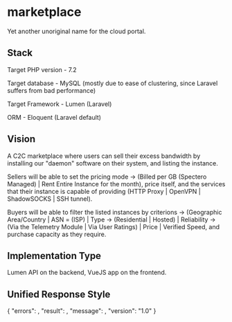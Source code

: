 # marketplace
Yet another unoriginal name for the cloud portal.

Stack
--
Target PHP version - 7.2

Target database - MySQL (mostly due to ease of clustering, since Laravel suffers from bad performance)

Target Framework - Lumen (Laravel)

ORM - Eloquent (Laravel default)

Vision
--
A C2C marketplace where users can sell their excess bandwidth by installing our "daemon" software on their system, and listing the instance.

Sellers will be able to set the pricing mode -> (Billed per GB (Spectero Managed) | Rent Entire Instance for the month), price itself, and the services that their instance is capable of providing (HTTP Proxy | OpenVPN | ShadowSOCKS | SSH tunnel).

Buyers will be able to filter the listed instances by criterions -> (Geographic Area/Country | ASN = (ISP) | Type -> (Residential | Hosted) | Reliability -> (Via the Telemetry Module | Via User Ratings) | Price | Verified Speed, and purchase capacity as they require.


Implementation Type
--
Lumen API on the backend, VueJS app on the frontend.

Unified Response Style
--

{
	"errors": <array ERROR_KEYS>,
	"result": <stdObject data>,
	"message": <string MESSAGE_KEY>,
	"version": "1.0"
}
